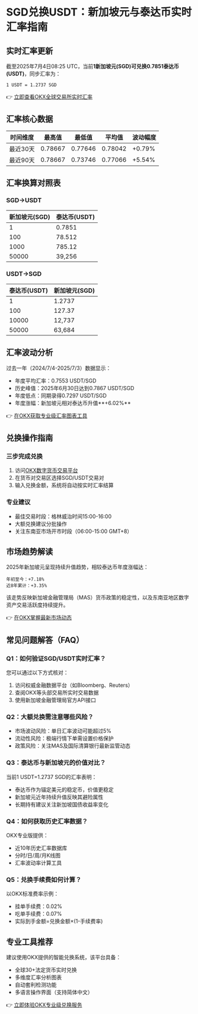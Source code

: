 # SGD兑换USDT：新加坡元与泰达币实时汇率指南

## 实时汇率更新
截至2025年7月4日08:25 UTC，当前**1新加坡元(SGD)**可兑换**0.7851泰达币(USDT)**，同步汇率为：
```
1 USDT = 1.2737 SGD
```

👉 [立即查看OKX全球交易所实时汇率](https://bit.ly/okx_welcome)

## 汇率核心数据
| 时间维度 | 最高值 | 最低值 | 平均值 | 波动幅度 |
|---------|--------|--------|--------|----------|
| 最近30天 | 0.78667 | 0.77646 | 0.78042 | +0.79% |
| 最近90天 | 0.78667 | 0.73746 | 0.77066 | +5.54% |

## 汇率换算对照表
### SGD→USDT
| 新加坡元(SGD) | 泰达币(USDT) |
|--------------|-------------|
| 1            | 0.7851      |
| 100          | 78.512      |
| 1000         | 785.12      |
| 50000        | 39,256      |

### USDT→SGD
| 泰达币(USDT) | 新加坡元(SGD) |
|-------------|--------------|
| 1           | 1.2737       |
| 100         | 127.37       |
| 10000       | 12,737       |
| 50000       | 63,684       |

## 汇率波动分析
过去一年（2024/7/4-2025/7/3）数据显示：
- 年度平均汇率：0.7553 USDT/SGD
- 历史峰值：2025年6月30日达到0.7867 USDT/SGD
- 年度低点：同期录得0.7297 USDT/SGD
- 年度涨幅：新加坡元相对泰达币升值**+6.02%**

👉 [在OKX获取专业级汇率图表工具](https://bit.ly/okx_welcome)

## 兑换操作指南
### 三步完成兑换
1. 访问[OKX数字货币交易平台](https://bit.ly/okx_welcome)
2. 在货币对交易区选择SGD/USDT交易对
3. 输入兑换金额，系统将自动按实时汇率结算

### 专业建议
- 最佳交易时段：格林威治时间15:00-16:00
- 大额兑换建议分批操作
- 关注东南亚市场开市时段（06:00-15:00 GMT+8）

## 市场趋势解读
2025年新加坡元呈现持续升值趋势，相较泰达币年度涨幅达：
```
年初至今：+7.18%
近8年累计：+3.35%
```
该走势反映新加坡金融管理局（MAS）货币政策的稳定性，以及东南亚地区数字资产交易活跃度持续提升。

👉 [在OKX掌握最新市场动态](https://bit.ly/okx_welcome)

## 常见问题解答（FAQ）

### Q1：如何验证SGD/USDT实时汇率？
您可以通过以下方式核对：
1. 访问权威金融数据平台（如Bloomberg、Reuters）
2. 查阅OKX等头部交易所实时交易数据
3. 使用新加坡金融管理局官方API接口

### Q2：大额兑换需注意哪些风险？
- 市场波动风险：单日汇率波动可能超过5%
- 流动性风险：极端行情下单需设置价格保护
- 政策风险：关注MAS及国际清算银行最新监管动态

### Q3：泰达币与新加坡元的价值对比？
当前1 USDT=1.2737 SGD的汇率表明：
- 泰达币作为锚定美元的稳定币，价值更稳定
- 新加坡元近年持续升值反映其避险属性
- 长期持有建议关注新加坡国债收益率变化

### Q4：如何获取历史汇率数据？
OKX专业版提供：
- 近10年历史汇率数据库
- 分时/日/周/月K线图
- 汇率波动率计算工具

### Q5：兑换手续费如何计算？
以OKX标准费率示例：
- 挂单手续费：0.02%
- 吃单手续费：0.07%
- 实际到手金额=兑换金额×(1-手续费率)

## 专业工具推荐
建议使用OKX提供的智能兑换系统，该平台具备：
- 全球30+法定货币实时兑换
- 多维度汇率分析图表
- 自动套利检测功能
- 多语言操作界面（支持简体中文）

👉 [立即体验OKX专业级兑换服务](https://bit.ly/okx_welcome)